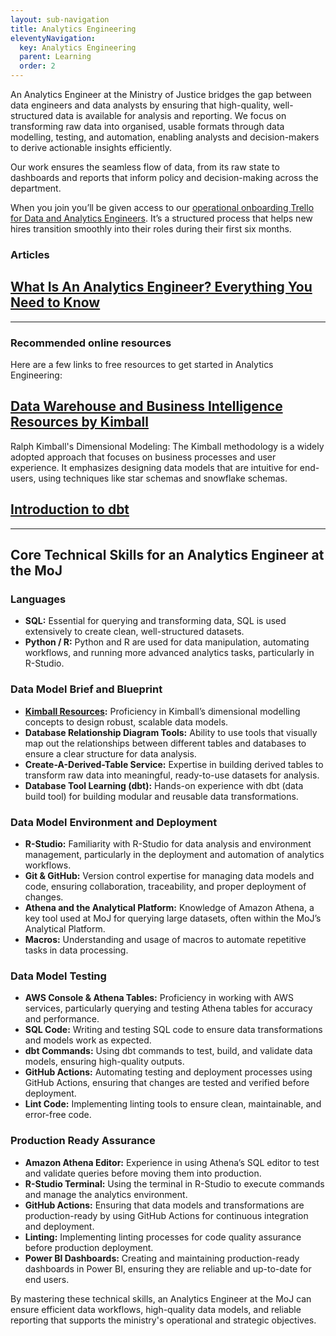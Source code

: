 ```yaml
---
layout: sub-navigation
title: Analytics Engineering
eleventyNavigation:
  key: Analytics Engineering
  parent: Learning
  order: 2
---
```


An Analytics Engineer at the Ministry of Justice bridges the gap between data engineers and data analysts by ensuring that high-quality, well-structured data is available for analysis and reporting. 
We focus on transforming raw data into organised, usable formats through data modelling, testing, and automation, enabling analysts and decision-makers to derive actionable insights efficiently. 

Our work ensures the seamless flow of data, from its raw state to dashboards and reports that inform policy and decision-making across the department.

When you join you’ll be given access to our [operational onboarding Trello  for Data and Analytics Engineers](https://trello.com/b/AxQfkv5D/onboarding-data-and-analytics-engineering). It’s a structured process that helps new hires transition smoothly into their roles during their first six months. 

### Articles
<div class="grid grid-cols-1 gap-1 pt-8">
  <div class="grid-card">
    <h2 class="govuk-heading-m"><a href="https://www.datacamp.com/blog/what-is-an-analytics-engineer-everything-you-need-to-know" class="govuk-link">What Is An Analytics Engineer? Everything You Need to Know</a></h2>
  </div>

---

### Recommended online resources 

Here are a few links to free resources to get started in Analytics Engineering:

<div class="grid grid-cols-1 gap-1 pt-8">
  <div class="grid-card">
    <h2 class="govuk-heading-m"><a href="https://www.kimballgroup.com/data-warehouse-business-intelligence-resources/" class="govuk-link">Data Warehouse and Business Intelligence Resources by Kimball</a></h2>
    <p class="govuk-body">
Ralph Kimball's Dimensional Modeling: The Kimball methodology is a widely adopted approach that focuses on business processes and user experience. It emphasizes designing data models that are intuitive for end-users, using techniques like star schemas and snowflake schemas.</p>
  </div>

<div class="grid grid-cols-1 gap-1 pt-8">
  <div class="grid-card">
    <h2 class="govuk-heading-m"><a href="https://campus.datacamp.com/courses/introduction-to-dbt/welcome-to-dbt?ex=1" class="govuk-link">Introduction to dbt</a></h2>
  </div>

---

## Core Technical Skills for an Analytics Engineer at the MoJ
### Languages
* **SQL:** Essential for querying and transforming data, SQL is used extensively to create clean, well-structured datasets.
* **Python / R:** Python and R are used for data manipulation, automating workflows, and running more advanced analytics tasks, particularly in R-Studio.
### Data Model Brief and Blueprint
* **[Kimball Resources](https://www.kimballgroup.com/):** Proficiency in Kimball’s dimensional modelling concepts to design robust, scalable data models.
* **Database Relationship Diagram Tools:** Ability to use tools that visually map out the relationships between different tables and databases to ensure a clear structure for data analysis.
* **Create-A-Derived-Table Service:** Expertise in building derived tables to transform raw data into meaningful, ready-to-use datasets for analysis.
* **Database Tool Learning (dbt):** Hands-on experience with dbt (data build tool) for building modular and reusable data transformations.

### Data Model Environment and Deployment
* **R-Studio:** Familiarity with R-Studio for data analysis and environment management, particularly in the deployment and automation of analytics workflows.
* **Git & GitHub:** Version control expertise for managing data models and code, ensuring collaboration, traceability, and proper deployment of changes.
* **Athena and the Analytical Platform:** Knowledge of Amazon Athena, a key tool used at MoJ for querying large datasets, often within the MoJ’s Analytical Platform.
* **Macros:** Understanding and usage of macros to automate repetitive tasks in data processing.

### Data Model Testing
* **AWS Console & Athena Tables:** Proficiency in working with AWS services, particularly querying and testing Athena tables for accuracy and performance.
* **SQL Code:** Writing and testing SQL code to ensure data transformations and models work as expected.
* **dbt Commands:** Using dbt commands to test, build, and validate data models, ensuring high-quality outputs.
* **GitHub Actions:** Automating testing and deployment processes using GitHub Actions, ensuring that changes are tested and verified before deployment.
* **Lint Code:** Implementing linting tools to ensure clean, maintainable, and error-free code.

### Production Ready Assurance
* **Amazon Athena Editor:** Experience in using Athena’s SQL editor to test and validate queries before moving them into production.
* **R-Studio Terminal:** Using the terminal in R-Studio to execute commands and manage the analytics environment.
* **GitHub Actions:** Ensuring that data models and transformations are production-ready by using GitHub Actions for continuous integration and deployment.
* **Linting:** Implementing linting processes for code quality assurance before production deployment.
* **Power BI Dashboards:** Creating and maintaining production-ready dashboards in Power BI, ensuring they are reliable and up-to-date for end users.

By mastering these technical skills, an Analytics Engineer at the MoJ can ensure efficient data workflows, high-quality data models, and reliable reporting that supports the ministry's operational and strategic objectives.
